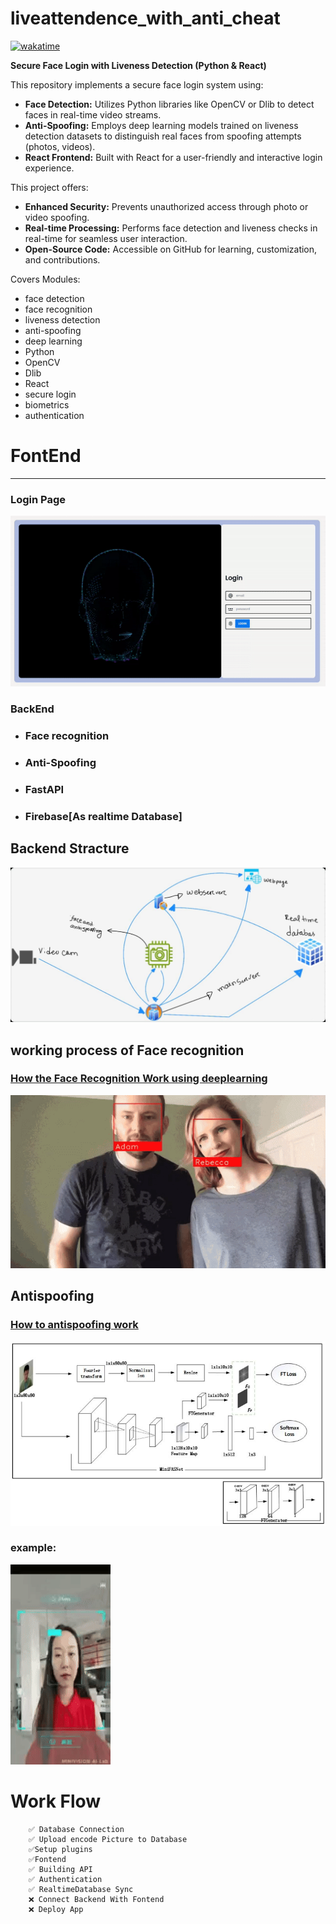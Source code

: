 # liveattendence_with_anti_cheat
[![wakatime](https://wakatime.com/badge/user/d9081c06-f3fd-422d-981c-cd2acc46a3c7/project/fa4105ec-a9a9-4e3e-9e2b-d0d13e165c81.svg)](https://wakatime.com/badge/user/d9081c06-f3fd-422d-981c-cd2acc46a3c7/project/fa4105ec-a9a9-4e3e-9e2b-d0d13e165c81)






**Secure Face Login with Liveness Detection (Python & React)**

This repository implements a secure face login system using:

- **Face Detection:** Utilizes Python libraries like OpenCV or Dlib to detect faces in real-time video streams.
- **Anti-Spoofing:** Employs deep learning models trained on liveness detection datasets to distinguish real faces from spoofing attempts (photos, videos).
- **React Frontend:** Built with React for a user-friendly and interactive login experience.

This project offers:

- **Enhanced Security:** Prevents unauthorized access through photo or video spoofing.
- **Real-time Processing:** Performs face detection and liveness checks in real-time for seamless user interaction.
- **Open-Source Code:** Accessible on GitHub for learning, customization, and contributions.

Covers Modules:

- face detection
- face recognition
- liveness detection
- anti-spoofing
- deep learning
- Python
- OpenCV
- Dlib
- React
- secure login
- biometrics
- authentication

# FontEnd
-----------
### Login Page
![LoginPage](photos/loginpage.gif)





### BackEnd 

-  ### Face recognition 
- ### Anti-Spoofing 
- ### FastAPI
- ### Firebase[As realtime Database]

## Backend Stracture 
![ImageBackend](photos/faceaoo.jpeg)

## working process of Face recognition

### [How the  Face Recognition Work using deeplearning ](https://medium.com/@ageitgey/machine-learning-is-fun-part-4-modern-face-recognition-with-deep-learning-c3cffc121d78)
![faceapp](photos/faceapp.gif)


## Antispoofing 

### [How to antispoofing work ](https://github.com/minivision-ai/Silent-Face-Anti-Spoofing)

![Anti spoofing](photos/85498505-6ff1-4110-b67c-bac030223467.jpeg)

###  example:
![example](photos/-video-to-gif-converter.gif)




#  Work Flow 
``` ✅ EncodeFace
    ✅ Database Connection 
    ✅ Upload encode Picture to Database 
    ✅Setup plugins 
    ✅Fontend 
    ✅ Building API 
    ✅ Authentication 
    ✅ RealtimeDatabase Sync 
    ❌ Connect Backend With Fontend
    ❌ Deploy App

```



